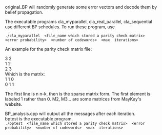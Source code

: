 original_BP will randomly generate some error vectors and decode them by belief propagation.    

The executable programs cla_myparallel, cla_real_parallel, cla_sequential use different BP schedules. To run these program, use    

  `./cla_myparallel  <file_name which stored a parity check matrix>  <error probability>  <number of codewords>  <max  iterations>`
 
An example for the parity check matrix file:
  
3 2  
1 2   
2 3  
Which is the matrix:  
  1 1 0  
  0 1 1  
  
The first line is n n-k, then is the sparse matrix form. The first element is labeled 1 rather than 0.
M2, M3... are some matrices from MayKay's website.
  
  
BP_analysis.cpp will output all the messages after each iteration.  
  bptest is the executable program.  
  `./bptest  <file_name which stored a parity check matrix>  <error probability>  <number of codewords>  <max  iterations>`

  


